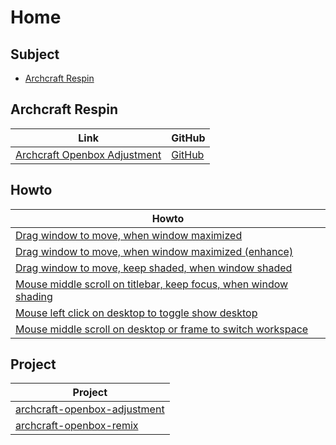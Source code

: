 

# Home




## Subject

* [Archcraft Respin](#archcraft-respin)




## Archcraft Respin

| Link | GitHub |
| ---- | ------ |
| [Archcraft Openbox Adjustment](https://samwhelp.github.io/archcraft-openbox-adjustment/) | [GitHub](https://github.com/samwhelp/archcraft-openbox-adjustment) |




## Howto

| Howto |
| --- |
| [Drag window to move, when window maximized](https://samwhelp.github.io/archcraft-adjustment/read/howto/mousebind-adjustment/drag_window_to_move_when_window_maximized.html) |
| [Drag window to move, when window maximized (enhance)](https://samwhelp.github.io/archcraft-adjustment/read/howto/mousebind-adjustment/drag_window_to_move_when_window_maximized_enhance.html) |
| [Drag window to move, keep shaded, when window shaded](https://samwhelp.github.io/archcraft-adjustment/read/howto/mousebind-adjustment/drag_window_to_move_keep_shaded_when_window_shaded.html) |
| [Mouse middle scroll on titlebar, keep focus, when window shading](https://samwhelp.github.io/archcraft-adjustment/read/howto/mousebind-adjustment/mouse_middle_scroll_on_titlebar_keep_focus_when_window_shading.html) |
| [Mouse left click on desktop to toggle show desktop](https://samwhelp.github.io/archcraft-adjustment/read/howto/mousebind-adjustment/mouse_left_click_on_desktop_to_toggle_show_desktop.html) |
| [Mouse middle scroll on desktop or frame to switch workspace](https://samwhelp.github.io/archcraft-adjustment/read/howto/mousebind-adjustment/mouse_middle_scroll_on_desktop_or_frame_to_switch_workspace.html) |




## Project

| Project |
| --- |
| [archcraft-openbox-adjustment](https://github.com/samwhelp/archcraft-adjustment/tree/main/prototype/archcraft-adjustment/archcraft-openbox/archcraft-openbox-adjustment) |
| [archcraft-openbox-remix](https://github.com/samwhelp/archcraft-adjustment/tree/main/prototype/archcraft-adjustment/archcraft-openbox/archcraft-openbox-remix) |
